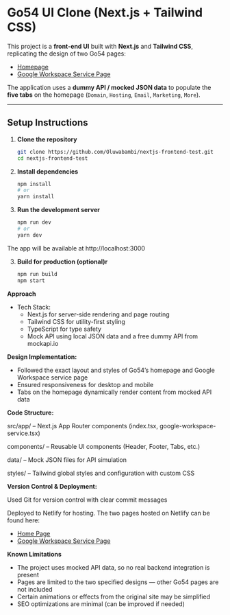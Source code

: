 # Go54 UI Clone (Next.js + Tailwind CSS)

This project is a **front-end UI** built with **Next.js** and **Tailwind CSS**, replicating the design of two Go54 pages:
- [Homepage](https://go54.com/)
- [Google Workspace Service Page](https://go54.com/google-workspace-service)

The application uses a **dummy API / mocked JSON data** to populate the **five tabs** on the homepage (`Domain`, `Hosting`, `Email`, `Marketing`, `More`).

---

## Setup Instructions

1. **Clone the repository**
   ```bash
   git clone https://github.com/Oluwabambi/nextjs-frontend-test.git
   cd nextjs-frontend-test

2. **Install dependencies**
    ```bash
    npm install
    # or
    yarn install

3. **Run the development server**
    ```bash
    npm run dev
    # or
    yarn dev

The app will be available at http://localhost:3000

3. **Build for production (optional)r**
    ```bash
    npm run build
    npm start

**Approach**
- Tech Stack:
    - Next.js for server-side rendering and page routing
    - Tailwind CSS for utility-first styling
    - TypeScript for type safety
    - Mock API using local JSON data and a free dummy API from mockapi.io

**Design Implementation:**
- Followed the exact layout and styles of Go54’s homepage and Google Workspace service page
- Ensured responsiveness for desktop and mobile
- Tabs on the homepage dynamically render content from mocked API data

**Code Structure:**

src/app/ – Next.js App Router components (index.tsx, google-workspace-service.tsx)

components/ – Reusable UI components (Header, Footer, Tabs, etc.)

data/ – Mock JSON files for API simulation

styles/ – Tailwind global styles and configuration with custom CSS

**Version Control & Deployment:**

Used Git for version control with clear commit messages

Deployed to Netlify for hosting. The two pages hosted on Netlify can be found here:
- [Home Page](https://nextjs-assessment.netlify.app/)
- [Google Workspace Service Page](https://nextjs-assessment.netlify.app/google-workspace-service)

**Known Limitations**
- The project uses mocked API data, so no real backend integration is present
- Pages are limited to the two specified designs — other Go54 pages are not included
- Certain animations or effects from the original site may be simplified
- SEO optimizations are minimal (can be improved if needed)
